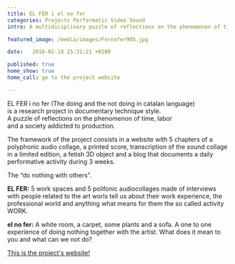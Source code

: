 ```yaml
---
title: EL FER i el no fer
categories: Projects Performatic Video Sound  
intro: A multidiciplinary puzzle of reflections on the phenomenon of time, labor and a society addicted to production. A project sponsored by Nau Côclea and La Casa Elizalde, curated by Clara Garí.

featured_image: /media/images/Fernofer905.jpg

date:   2016-02-18 15:31:21 +0100

published: true
home_show: true
home_call: go to the project website

---
```


EL FER i no fer (The doing and the not doing in catalan language)   
is a research project in documentary technique style.   
A puzzle of reflections on the phenomenon of time, labor   
and a society addicted to production.  
   
The framework of the project consists in a website with 5 chapters   of a polyphonic audio collage,   a printed score, transcription of the  sound collage   
in a limited edition, a fetish 3D object and a blog that documents a daily performative activity during 3 weeks.   
  
The “do nothing with others”.  

**EL FER:** 5 work spaces and 5 polifonic audiocollages made of interviews with people related to the art worls tell us about their work experience, the professional world and anything what means for them the so called activity WORK.  
 
**el no fer:** A white room, a carpet, some plants and a sofa. A one to one experience of doing nothing together with the artist. What does it mean to you and what can we not do?

[This is the project's website!](http://www.christinaschultz.com/FERnofer/)